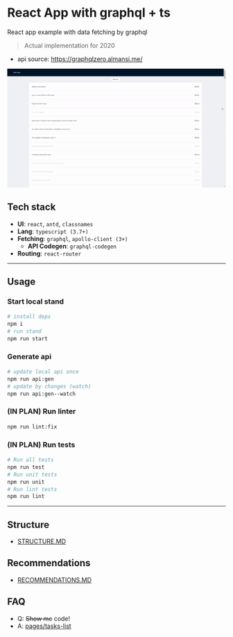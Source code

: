 # React App with graphql + ts

React app example with data fetching by graphql

> Actual implementation for 2020

- api source: https://graphqlzero.almansi.me/

![demo.gif](./demo.gif)

## Tech stack
- **UI**: `react`, `antd`, `classnames`
- **Lang**: `typescript (3.7+)`
- **Fetching**: `graphql`, `apollo-client (3+)`
   - **API Codegen**: `graphql-codegen`
- **Routing**: `react-router`

---

## Usage

### Start local stand

```bash
# install deps
npm i
# run stand
npm run start
```

### Generate api
```bash
# update local api once
npm run api:gen
# update by changes (watch)
npm run api:gen--watch
```

### (IN PLAN) Run linter
```bash
npm run lint:fix
```

### (IN PLAN) Run tests
```bash
# Run all tests
npm run test
# Run unit tests
npm run unit
# Run lint tests
npm run lint
```

---

## Structure

- [STRUCTURE.MD](/STRUCTURE.md)

## Recommendations

- [RECOMMENDATIONS.MD](/RECOMMENDATIONS.md)

## FAQ

- Q: ~~Show me~~ code!
- A: [pages/tasks-list](https://github.com/martis-git/example-graphql-react-typescript/blob/dev/src/pages/tasks-list/index.tsx)
